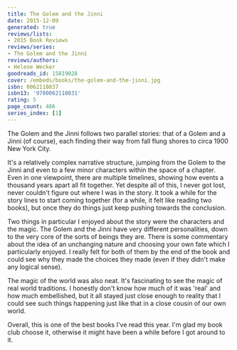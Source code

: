 ```yaml
---
title: The Golem and the Jinni
date: 2015-12-09
generated: true
reviews/lists:
- 2015 Book Reviews
reviews/series:
- The Golem and the Jinni
reviews/authors:
- Helene Wecker
goodreads_id: 15819028
cover: /embeds/books/the-golem-and-the-jinni.jpg
isbn: 0062110837
isbn13: '9780062110831'
rating: 5
page_count: 486
series_index: [1]
---
```

The Golem and the Jinni follows two parallel stories: that of a Golem and a Jinni (of course), each finding their way from fall flung shores to circa 1900 New York City.  

It's a relatively complex narrative structure, jumping from the Golem to the Jinni and even to a few minor characters within the space of a chapter. Even in one viewpoint, there are multiple timelines, showing how events a thousand years apart all fit together. Yet despite all of this, I never got lost, never couldn't figure out where I was in the story. It took a while for the story lines to start coming together (for a while, it felt like reading two books), but once they do things just keep pushing towards the conclusion.  

<!--more-->

Two things in particular I enjoyed about the story were the characters and the magic. The Golem and the Jinni have very different personalities, down to the very core of the sorts of beings they are. There is some commentary about the idea of an unchanging nature and choosing your own fate which I particularly enjoyed. I really felt for both of them by the end of the book and could see why they made the choices they made (even if they didn't make any logical sense).  

The magic of the world was also neat. It's fascinating to see the magic of real world traditions. I honestly don't know how much of it was 'real' and how much embellished, but it all stayed just close enough to reality that I could see such things happening just like that in a close cousin of our own world.  

Overall, this is one of the best books I've read this year. I'm glad my book club choose it, otherwise it might have been a while before I got around to it.